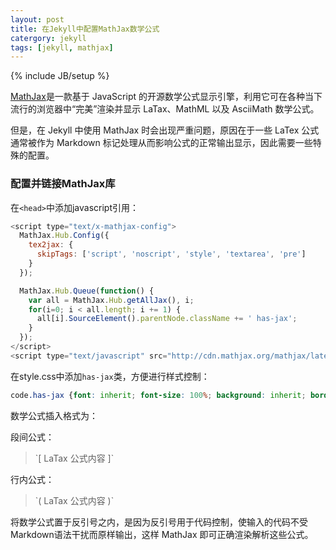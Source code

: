 ```yaml
---
layout: post
title: 在Jekyll中配置MathJax数学公式
catergory: jekyll
tags: [jekyll, mathjax]
---
```

{% include JB/setup %}

[MathJax](http://www.mathjax.org/)是一款基于 JavaScript 的开源数学公式显示引擎，利用它可在各种当下流行的浏览器中“完美”渲染并显示 LaTax、MathML 以及 AsciiMath 数学公式。

但是，在 Jekyll 中使用 MathJax 时会出现严重问题，原因在于一些 LaTex 公式通常被作为 Markdown 标记处理从而影响公式的正常输出显示，因此需要一些特殊的配置。

### 配置并链接MathJax库
在`<head>`中添加javascript引用：

```js
<script type="text/x-mathjax-config">
  MathJax.Hub.Config({
    tex2jax: {
      skipTags: ['script', 'noscript', 'style', 'textarea', 'pre']
    }
  });

  MathJax.Hub.Queue(function() {
    var all = MathJax.Hub.getAllJax(), i;
    for(i=0; i < all.length; i += 1) {
      all[i].SourceElement().parentNode.className += ' has-jax';
    }
  });
</script>      
<script type="text/javascript" src="http://cdn.mathjax.org/mathjax/latest/MathJax.js?config=TeX-AMS-MML_HTMLorMML"> </script>
```

在style.css中添加`has-jax`类，方便进行样式控制：

```css
code.has-jax {font: inherit; font-size: 100%; background: inherit; border: inherit;}
```

数学公式插入格式为：

段间公式：

> \`\[
> LaTax 公式内容
> \]`

行内公式：

> \`\( LaTax 公式内容 \)`

将数学公式置于反引号之内，是因为反引号用于代码控制，使输入的代码不受Markdown语法干扰而原样输出，这样 MathJax 即可正确渲染解析这些公式。
